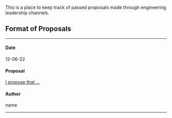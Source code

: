 This is a place to keep track of passed proposals made through engineering leadership channels.
## Format of Proposals
***
#### Date
12-06-22
#### Proposal 
[I propose that ...](https://link-url-here.org)
#### Author
name
***

